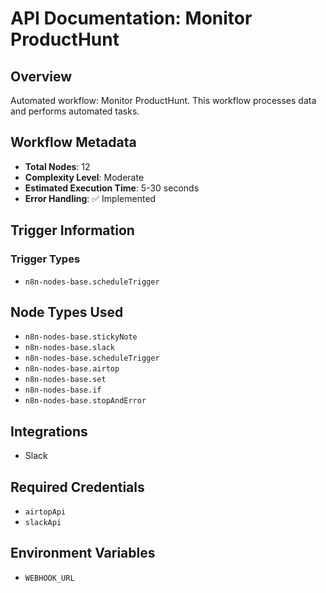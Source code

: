 # API Documentation: Monitor ProductHunt

## Overview
Automated workflow: Monitor ProductHunt. This workflow processes data and performs automated tasks.

## Workflow Metadata
- **Total Nodes**: 12
- **Complexity Level**: Moderate
- **Estimated Execution Time**: 5-30 seconds
- **Error Handling**: ✅ Implemented

## Trigger Information
### Trigger Types
- `n8n-nodes-base.scheduleTrigger`

## Node Types Used
- `n8n-nodes-base.stickyNote`
- `n8n-nodes-base.slack`
- `n8n-nodes-base.scheduleTrigger`
- `n8n-nodes-base.airtop`
- `n8n-nodes-base.set`
- `n8n-nodes-base.if`
- `n8n-nodes-base.stopAndError`

## Integrations
- Slack

## Required Credentials
- `airtopApi`
- `slackApi`

## Environment Variables
- `WEBHOOK_URL`
